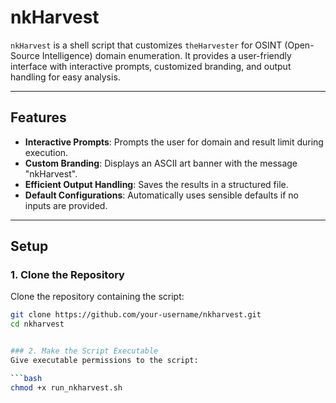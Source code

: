 # nkHarvest

`nkHarvest` is a shell script that customizes `theHarvester` for OSINT (Open-Source Intelligence) domain enumeration. It provides a user-friendly interface with interactive prompts, customized branding, and output handling for easy analysis.

---

## Features

- **Interactive Prompts**: Prompts the user for domain and result limit during execution.
- **Custom Branding**: Displays an ASCII art banner with the message "nkHarvest".
- **Efficient Output Handling**: Saves the results in a structured file.
- **Default Configurations**: Automatically uses sensible defaults if no inputs are provided.

---

## Setup

### 1. Clone the Repository

Clone the repository containing the script:

```bash
git clone https://github.com/your-username/nkharvest.git
cd nkharvest


### 2. Make the Script Executable
Give executable permissions to the script:

```bash
chmod +x run_nkharvest.sh
